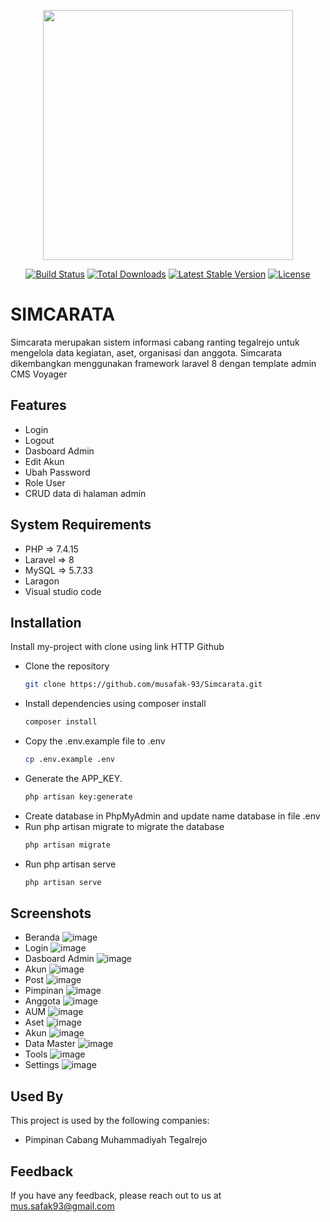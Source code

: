 <p align="center"><a href="https://laravel.com" target="_blank"><img src="https://raw.githubusercontent.com/laravel/art/master/logo-lockup/5%20SVG/2%20CMYK/1%20Full%20Color/laravel-logolockup-cmyk-red.svg" width="400"></a></p>

<p align="center">
<a href="https://travis-ci.org/laravel/framework"><img src="https://travis-ci.org/laravel/framework.svg" alt="Build Status"></a>
<a href="https://packagist.org/packages/laravel/framework"><img src="https://img.shields.io/packagist/dt/laravel/framework" alt="Total Downloads"></a>
<a href="https://packagist.org/packages/laravel/framework"><img src="https://img.shields.io/packagist/v/laravel/framework" alt="Latest Stable Version"></a>
<a href="https://packagist.org/packages/laravel/framework"><img src="https://img.shields.io/packagist/l/laravel/framework" alt="License"></a>
</p>


# SIMCARATA

Simcarata merupakan sistem informasi cabang ranting tegalrejo untuk mengelola data kegiatan, aset, organisasi dan anggota. Simcarata dikembangkan menggunakan framework laravel 8 dengan template admin CMS Voyager


## Features

- Login
- Logout
- Dasboard Admin
- Edit Akun
- Ubah Password
- Role User
- CRUD data di halaman admin


## System Requirements

- PHP => 7.4.15
- Laravel => 8
- MySQL => 5.7.33
- Laragon
- Visual studio code
## Installation

Install my-project with clone using link HTTP Github

- Clone the repository
  ```bash
  git clone https://github.com/musafak-93/Simcarata.git
  ```
- Install dependencies using composer install
  ```bash
  composer install
  ```
- Copy the .env.example file to .env
  ```bash
  cp .env.example .env
  ```
- Generate the APP_KEY.
  ```bash
  php artisan key:generate
  ```
- Create database in PhpMyAdmin and update name database in file .env
- Run php artisan migrate to migrate the database
  ```bash
  php artisan migrate
  ```
- Run php artisan serve
  ```bash
  php artisan serve
  ```

    
## Screenshots
- Beranda
  ![image](https://github.com/musafak-93/Simcarata/assets/62982123/59535c53-57c8-492c-9693-df8d29bd2eac)
- Login
  ![image](https://github.com/musafak-93/Simcarata/assets/62982123/c1e29e9a-9c68-49af-bd38-d6fb789414fa)
- Dasboard Admin
  ![image](https://github.com/musafak-93/Simcarata/assets/62982123/e5042cad-db5e-4c0b-82f7-b690a41abeb5)
- Akun
  ![image](https://github.com/musafak-93/Simcarata/assets/62982123/d9a56026-51d5-4085-ba0e-d2a9b2373556)
- Post
  ![image](https://github.com/musafak-93/Simcarata/assets/62982123/7a9d0154-54f3-4d9c-b0db-ddac3250a55a)
- Pimpinan
  ![image](https://github.com/musafak-93/Simcarata/assets/62982123/2c75a1da-ab73-4ed7-a69e-da46729b5ccd)
- Anggota
  ![image](https://github.com/musafak-93/Simcarata/assets/62982123/8433ca39-6f18-4ed4-b521-ddd046ba807c)
- AUM
  ![image](https://github.com/musafak-93/Simcarata/assets/62982123/54f79a2d-bdef-4d47-9641-09c29777a9c3)
- Aset
  ![image](https://github.com/musafak-93/Simcarata/assets/62982123/58bf985a-c417-48a7-89ed-8a3a4b12425a)
- Akun
  ![image](https://github.com/musafak-93/Simcarata/assets/62982123/3a3d2339-ccdf-4cb5-bcf4-91bd14bca92b)
- Data Master
  ![image](https://github.com/musafak-93/Simcarata/assets/62982123/e2df41c3-6656-45d9-b833-a44dc06dd1e3)
- Tools
  ![image](https://github.com/musafak-93/Simcarata/assets/62982123/2d95efd9-f7e3-47ee-bc76-140759a5ed34)
- Settings
  ![image](https://github.com/musafak-93/Simcarata/assets/62982123/f0437360-66ed-4419-a630-a24a50af1d2a)

## Used By

This project is used by the following companies:

- Pimpinan Cabang Muhammadiyah Tegalrejo


## Feedback

If you have any feedback, please reach out to us at mus.safak93@gmail.com

